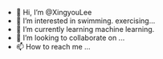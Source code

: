 - 👋 Hi, I’m @XingyouLee
- 👀 I’m interested in swimming. exercising...
- 🌱 I’m currently learning machine learning.
- 💞️ I’m looking to collaborate on ...
- 📫 How to reach me ...

<!---
XingyouLee/XingyouLee is a ✨ special ✨ repository because its `README.md` (this file) appears on your GitHub profile.
You can click the Preview link to take a look at your changes.
--->
